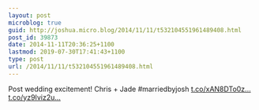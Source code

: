 ```yaml
---
layout: post
microblog: true
guid: http://joshua.micro.blog/2014/11/11/t532104551961489408.html
post_id: 39873
date: 2014-11-11T20:36:25+1100
lastmod: 2019-07-30T17:41:43+1100
type: post
url: /2014/11/11/t532104551961489408.html
---
```

Post wedding excitement! Chris + Jade #marriedbyjosh [t.co/xAN8DTo0z...](http://t.co/xAN8DTo0zR) [t.co/yz9Iviz2u...](http://t.co/yz9Iviz2ur)
